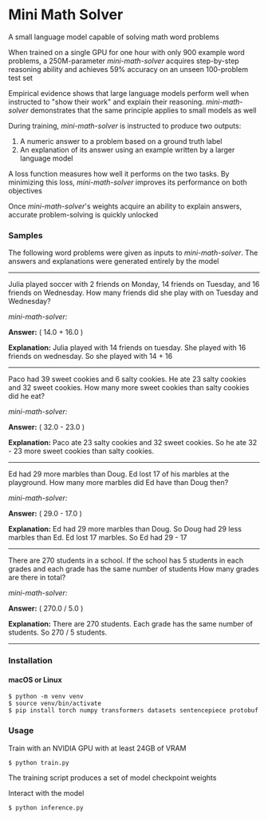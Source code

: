 # Mini Math Solver

A small language model capable of solving math word problems

When trained on a single GPU for one hour with only 900 example word problems, a 250M-parameter *mini-math-solver* acquires step-by-step reasoning ability and achieves 59% accuracy on an unseen 100-problem test set

Empirical evidence shows that large language models perform well when instructed to "show their work" and explain their reasoning. *mini-math-solver* demonstrates that the same principle applies to small models as well

During training, *mini-math-solver* is instructed to produce two outputs: 

1. A numeric answer to a problem based on a ground truth label
2. An explanation of its answer using an example written by a larger language model

A loss function measures how well it performs on the two tasks. By minimizing this loss, *mini-math-solver* improves its performance on both objectives

Once *mini-math-solver*'s weights acquire an ability to explain answers, accurate problem-solving is quickly unlocked

### Samples

The following word problems were given as inputs to *mini-math-solver*. The answers and explanations were generated entirely by the model

______

Julia played soccer with 2 friends on Monday, 14 friends on Tuesday, and 16 friends on Wednesday. How many friends did she play with on Tuesday and Wednesday? 

*mini-math-solver:*

**Answer:** ( 14.0 + 16.0 )

**Explanation:** Julia played with 14 friends on tuesday. She played with 16 friends on wednesday. So she played with 14 + 16
______

Paco had 39 sweet cookies and 6 salty cookies. He ate 23 salty cookies and 32 sweet cookies. How many more sweet cookies than salty cookies did he eat?

*mini-math-solver:*

**Answer:** ( 32.0 - 23.0 )

**Explanation:** Paco ate 23 salty cookies and 32 sweet cookies. So he ate 32 - 23 more sweet cookies than salty cookies.
______

Ed had 29 more marbles than Doug. Ed lost 17 of his marbles at the playground. How many more marbles did Ed have than Doug then?

*mini-math-solver:*

**Answer:** ( 29.0 - 17.0 )

**Explanation:** Ed had 29 more marbles than Doug. So Doug had 29 less marbles than Ed. Ed lost 17 marbles. So Ed had 29 - 17

______

There are 270 students in a school. If the school has 5 students in each grades and each grade has the same number of students How many grades are there in total?

*mini-math-solver:*

**Answer:** ( 270.0 / 5.0 )

**Explanation:** There are 270 students. Each grade has the same number of students. So 270 / 5 students.

______

### Installation

#### macOS or Linux

```shell
$ python -m venv venv
$ source venv/bin/activate
$ pip install torch numpy transformers datasets sentencepiece protobuf
```

### Usage

Train with an NVIDIA GPU with at least 24GB of VRAM

```shell
$ python train.py
```

The training script produces a set of model checkpoint weights

Interact with the model

```shell
$ python inference.py
```
